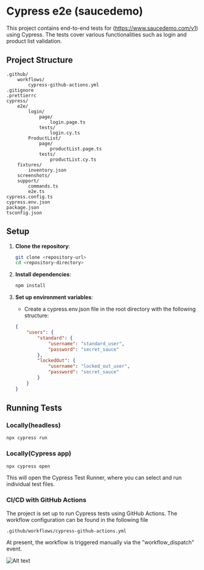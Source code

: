 # Cypress e2e (saucedemo)

This project contains end-to-end tests for (https://www.saucedemo.com/v1) using Cypress. The tests cover various functionalities such as login and product list validation.

## Project Structure

```
.github/
	workflows/
		cypress-github-actions.yml
.gitignore
.prettierrc
cypress/
	e2e/
		login/
			page/
				login.page.ts
			tests/
				login.cy.ts
		ProductList/
			page/
				productList.page.ts
			tests/
				productList.cy.ts
	fixtures/
		inventory.json
	screenshots/
	support/
		commands.ts
		e2e.ts
cypress.config.ts
cypress.env.json
package.json
tsconfig.json
```

## Setup

1. **Clone the repository**:
    ```sh
    git clone <repository-url>
    cd <repository-directory>
    ```

2. **Install dependencies**:
    ```sh
    npm install
    ```

3. **Set up environment variables**:
    - Create a cypress.env.json file in the root directory with the following structure:
    ```json
    {
        "users": {
            "standard": {
                "username": "standard_user",
                "password": "secret_sauce"
            },
            "lockedOut": {
                "username": "locked_out_user",
                "password": "secret_sauce"
            }
        }
    }
    ```

## Running Tests

### Locally(headless)
```sh
npx cypress run
```

### Locally(Cypress app)
```sh
npx cypress open
```

This will open the Cypress Test Runner, where you can select and run individual test files.

### CI/CD with GitHub Actions

The project is set up to run Cypress tests using GitHub Actions. The workflow configuration can be found in the following file

```.github/workflows/cypress-github-actions.yml```

At present, the workflow is triggered manually via the "workflow_dispatch" event.

![Alt text](./cypress-github-dispatch.jpg)

